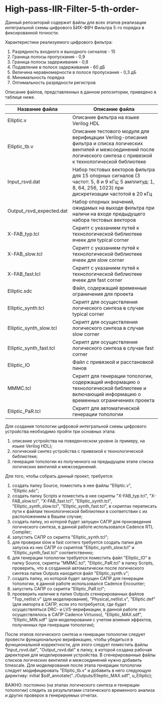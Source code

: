 # High-pass-IIR-Filter-5-th-order-
Данный репозиторий содержит файлы для всех этапов реализации интегральной схемы цифрового БИХ-ФВЧ Фильтра 5-го порядка в фиксированной точности. 

Характеристики реализуемого цифрового фильтра: 
1. Разрядность входного и выходного сигналов - 15 
2. Граница полосы пропускания - 0,9
3. Граница полосы задерживания - 0,8
4. Подавление в полосе задерживания - 60 дБ
5. Величина неравномерности в полосе пропускания - 0,3 дБ
6. Минимальность порядка
7. Оптимальность разрядности регистров

Описание файлов, представленных в данном репозитории, приведено в таблице ниже.

Название файла| Описание файла
-------------|-------------
Elliptic.v| Описание фильтра на языке Verilog HDL
Elliptic_tb.v| Описание тестового модуля для верифицации Verilog-описания фильтра и списка логических вентилей и межсоединений после логического синтеза с привязкой к технологической библиотеке
Input_rsvd.dat| Набор тестовых векторов фильтра для 15 опорных сигналов (3 частот: 5, 8 и 9 кГц; 5 амплитуд: 1, 8, 64, 256, 1023) при дискретизации частотой в 20 кГц
Output_rsvd_expected.dat| Набор опорных значений, ожидамых на выходе фильтра при наличи на входе предыдущего набора тестовых векторов
X-FAB_typ.tcl| Скрипт с указанием путей к технологической библиотеке ячеек для typical corner
X-FAB_slow.tcl| Скрипт с указанием путей к технологической библиотеке ячеек для slow corner
X-FAB_fast.tcl| Скрипт с указанием путей к технологической библиотеке ячеек для fast corner
Elliptic.sdc| Файл, содержащий временные ограничения для проекта
Elliptic_synth.tcl| Скрипт для осуществления логического синтеза в случае typical corner
Elliptic_synth_slow.tcl| Скрипт для осуществления логического синтеза в случае slow corner
Elliptic_synth_fast.tcl| Скрипт для осуществления логического синтеза в случае fast corner
Elliptic_IO| Файл с привязкой и расстановкой пинов
MMMC.tcl| Скрипт для генерации топологии, содержащий информацию о технологической библиотеке и включающий информацию о временных ограничениях проекта
Elliptic_PaR.tcl| Скрипт для автоматической генерации топологии

Для создания топологии цифровой интегральной схемы цифрового устройства необходимо пройти три основных этапа:

1. описание устройства на поведенческом уровне (к примеру, на языке Verilog HDL);
2. логический синтез устройства с привязкой к технологической библиотеке;
3. генерация топологии из полученного на предыдущем этапе списка логических вентилей и межсоединений.

Для того, чтобы собрать данный проект, требуется:
1. создать папку Source, поместить в нее файлы "Elliptic.v", "Elliptic.sdc";
2. создать папку Scripts и поместить в нее скрипты "X-FAB_typ.tcl", "X-FAB_slow.tcl", "X-FAB_fast.tcl", "Elliptic_synth.tcl", "Elliptic_synth_slow.tcl", "Elliptic_synth_fast.tcl", в скриптах переписать пути к файлам технологической библиотеки в соответствии с их расположением в Вашем случае;
3. создать папку, из которой будет запущен САПР для произведения логического синтеза, в данной работе использовался Cadence RTL Compiler;
4. запустить САПР со скрипта "Elliptic_synth.tcl";
5. для проверки slow и fast corners требуется создать папки для запуска из них САПР со скриптов "Elliptic_synth_slow.tcl" и "Elliptic_synth_fast.tcl" соответственно;
6. для генерации топологии требуется поместить файл "Elliptic_IO" в папку Source, скрипты "MMMC.tcl", "Elliptic_PaR.tcl" в папку Scripts, проверить, что в созданной автоматически после логического синтеза папке Outputs находится файл "Elliptic_synth.v";
7. создать папку, из которой будет запущен САПР для генерации топологии, в данной работе использовался Cadence Encounter;
8. запустить САПР со скрипта "Elliptic_PaR.tcl";
9. проеверить наличие в папке Outputs сгенерированных файлов "Top_netlist.v" (для моделирования), "Physical_netlist.v", "Elliptiс.def" (для импорта в САПР, если это потребуется, где будет осуществляться DRC- и LVS-верификации, в данной работе это осуществлялось в САПР Cadence Virtuoso), "Elliptic_MAX.sdf", "Elliptic_MIN.sdf" (для моделирования с учетом влияния эффектов, полученных при генерации топологии);

После этапов логического синтеза и генерации топологии следует провести функциональную верификацию, чтобы убедиться в функциональной корректности, для этого следует поместить файлы "Input_rsvd.dat", "Output_rsvd.dat" в папку, в которой создана рабочая директория для моделирования устройства. В сгенерированные файлы списков логических вентилей и межсоединений нужно добавить timescale. Для моделирования после этапа генерации топологии следует модифицировать "Elliptic_tb.v" и добавить в него следующую директиву: 
initial
$sdf_annotate("../Outputs/Elleptic_MAX.sdf", u_Elliptic);

ВАЖНО: постоянно (на этапах логического синтеза и генерации топологии) следить за результатами статического временного анализа и других проверок в генерируемых отчетах.
